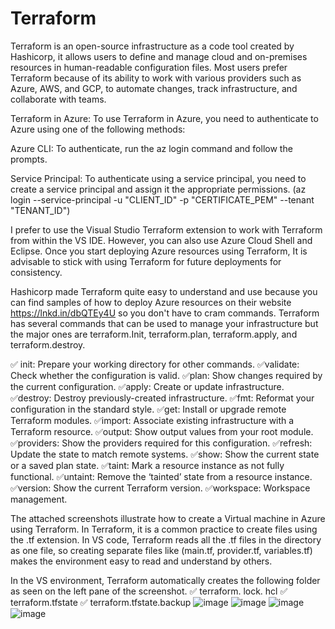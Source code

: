 # Terraform
Terraform is an open-source infrastructure as a code tool created by Hashicorp, it allows users to define and manage cloud and on-premises resources in human-readable configuration files. Most users prefer Terraform because of its ability to work with various providers such as Azure, AWS, and GCP, to automate changes, track infrastructure, and collaborate with teams.

Terraform in Azure: To use Terraform in Azure, you need to authenticate to Azure using one of the following methods:

Azure CLI: To authenticate, run the az login command and follow the prompts.

Service Principal: To authenticate using a service principal, you need to create a service principal and assign it the appropriate permissions. (az login --service-principal -u "CLIENT_ID" -p "CERTIFICATE_PEM" --tenant "TENANT_ID")

I prefer to use the Visual Studio Terraform extension to work with Terraform from within the VS IDE. However, you can also use Azure Cloud Shell and Eclipse. Once you start deploying Azure resources using Terraform, It is advisable to stick with using Terraform for future deployments for consistency.

Hashicorp made Terraform quite easy to understand and use because you can find samples of how to deploy Azure resources on their website https://lnkd.in/dbQTEy4U so you don't have to cram commands. Terraform has several commands that can be used to manage your infrastructure but the major ones are terraform.Init, terraform.plan, terraform.apply, and terraform.destroy.

✅ init: Prepare your working directory for other commands.
✅validate: Check whether the configuration is valid.
✅plan: Show changes required by the current configuration.
✅apply: Create or update infrastructure.
✅destroy: Destroy previously-created infrastructure.
✅fmt: Reformat your configuration in the standard style.
✅get: Install or upgrade remote Terraform modules.
✅import: Associate existing infrastructure with a Terraform resource.
✅output: Show output values from your root module.
✅providers: Show the providers required for this configuration.
✅refresh: Update the state to match remote systems.
✅show: Show the current state or a saved plan state.
✅taint: Mark a resource instance as not fully functional.
✅untaint: Remove the ‘tainted’ state from a resource instance.
✅version: Show the current Terraform version.
✅workspace: Workspace management.

The attached screenshots illustrate how to create a Virtual machine in Azure using Terraform. In Terraform, it is a common practice to create files using the .tf extension. In VS code, Terraform reads all the .tf files in the directory as one file, so creating separate files like (main.tf, provider.tf, variables.tf) makes the environment easy to read and understand by others.

In the VS environment, Terraform automatically creates the following folder as seen on the left pane of the screenshot.
✅ terraform. lock. hcl
✅ terraform.tfstate
✅ terraform.tfstate.backup
![image](https://github.com/KOLASINO/Terra/assets/135536416/f3cf0bfb-9e20-40b2-86cd-0e07914ff73d)
![image](https://github.com/KOLASINO/Terra/assets/135536416/9af2b79d-da2c-4e6b-846c-26921528356d)
![image](https://github.com/KOLASINO/Terra/assets/135536416/013c8fbf-0180-4f72-a7c2-06ea1cc49102)
![image](https://github.com/KOLASINO/Terra/assets/135536416/06016906-107a-4b23-a83e-225d75d3d971)




